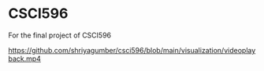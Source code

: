 # CSCI596
For the final project of CSCI596

https://github.com/shriyagumber/csci596/blob/main/visualization/videoplayback.mp4




